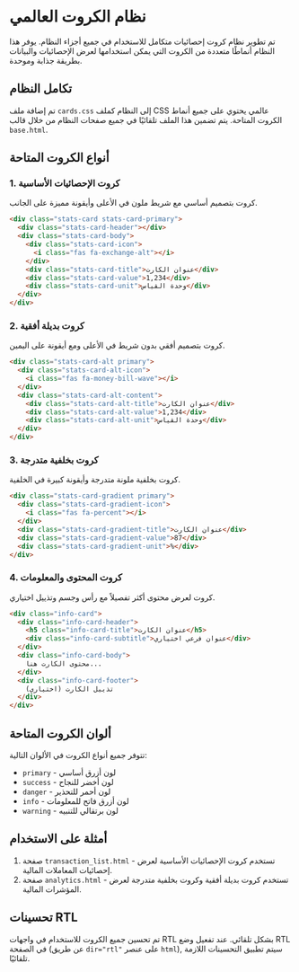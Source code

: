# نظام الكروت العالمي

تم تطوير نظام كروت إحصائيات متكامل للاستخدام في جميع أجزاء النظام. يوفر هذا النظام أنماطًا متعددة من الكروت التي يمكن استخدامها لعرض الإحصائيات والبيانات بطريقة جذابة وموحدة.

## تكامل النظام

تم إضافة ملف `cards.css` إلى النظام كملف CSS عالمي يحتوي على جميع أنماط الكروت المتاحة. يتم تضمين هذا الملف تلقائيًا في جميع صفحات النظام من خلال قالب `base.html`.

## أنواع الكروت المتاحة

### 1. كروت الإحصائيات الأساسية

كروت بتصميم أساسي مع شريط ملون في الأعلى وأيقونة مميزة على الجانب.

```html
<div class="stats-card stats-card-primary">
  <div class="stats-card-header"></div>
  <div class="stats-card-body">
    <div class="stats-card-icon">
      <i class="fas fa-exchange-alt"></i>
    </div>
    <div class="stats-card-title">عنوان الكارت</div>
    <div class="stats-card-value">1,234</div>
    <div class="stats-card-unit">وحدة القياس</div>
  </div>
</div>
```

### 2. كروت بديلة أفقية

كروت بتصميم أفقي بدون شريط في الأعلى ومع أيقونة على اليمين.

```html
<div class="stats-card-alt primary">
  <div class="stats-card-alt-icon">
    <i class="fas fa-money-bill-wave"></i>
  </div>
  <div class="stats-card-alt-content">
    <div class="stats-card-alt-title">عنوان الكارت</div>
    <div class="stats-card-alt-value">1,234</div>
    <div class="stats-card-alt-unit">وحدة القياس</div>
  </div>
</div>
```

### 3. كروت بخلفية متدرجة

كروت بخلفية ملونة متدرجة وأيقونة كبيرة في الخلفية.

```html
<div class="stats-card-gradient primary">
  <div class="stats-card-gradient-icon">
    <i class="fas fa-percent"></i>
  </div>
  <div class="stats-card-gradient-title">عنوان الكارت</div>
  <div class="stats-card-gradient-value">87</div>
  <div class="stats-card-gradient-unit">%</div>
</div>
```

### 4. كروت المحتوى والمعلومات

كروت لعرض محتوى أكثر تفصيلاً مع رأس وجسم وتذييل اختياري.

```html
<div class="info-card">
  <div class="info-card-header">
    <h5 class="info-card-title">عنوان الكارت</h5>
    <div class="info-card-subtitle">عنوان فرعي اختياري</div>
  </div>
  <div class="info-card-body">
    محتوى الكارت هنا...
  </div>
  <div class="info-card-footer">
    تذييل الكارت (اختياري)
  </div>
</div>
```

## ألوان الكروت المتاحة

تتوفر جميع أنواع الكروت في الألوان التالية:

- `primary` - لون أزرق أساسي
- `success` - لون أخضر للنجاح
- `danger` - لون أحمر للتحذير
- `info` - لون أزرق فاتح للمعلومات
- `warning` - لون برتقالي للتنبيه

## أمثلة على الاستخدام

1. صفحة `transaction_list.html` - تستخدم كروت الإحصائيات الأساسية لعرض إحصائيات المعاملات المالية.
2. صفحة `analytics.html` - تستخدم كروت بديلة أفقية وكروت بخلفية متدرجة لعرض المؤشرات المالية.

## تحسينات RTL

تم تحسين جميع الكروت للاستخدام في واجهات RTL بشكل تلقائي. عند تفعيل وضع RTL في الصفحة (عن طريق `dir="rtl"` على عنصر `html`), سيتم تطبيق التحسينات اللازمة تلقائيًا. 